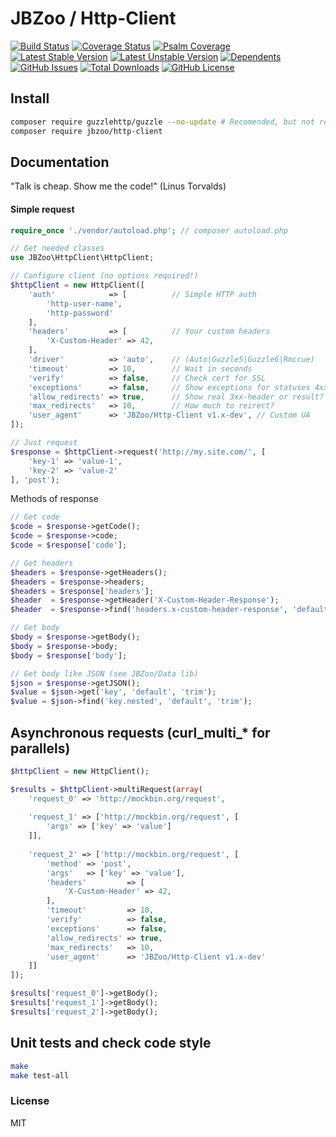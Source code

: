 # JBZoo / Http-Client
 
[![Build Status](https://travis-ci.org/JBZoo/Http-Client.svg?branch=master)](https://travis-ci.org/JBZoo/Http-Client)    [![Coverage Status](https://coveralls.io/repos/JBZoo/Http-Client/badge.svg)](https://coveralls.io/github/JBZoo/Http-Client?branch=master)    [![Psalm Coverage](https://shepherd.dev/github/JBZoo/Http-Client/coverage.svg)](https://shepherd.dev/github/JBZoo/Http-Client)    
[![Latest Stable Version](https://poser.pugx.org/JBZoo/Http-Client/v)](https://packagist.org/packages/JBZoo/Http-Client)    [![Latest Unstable Version](https://poser.pugx.org/JBZoo/Http-Client/v/unstable)](https://packagist.org/packages/JBZoo/Http-Client)    [![Dependents](https://poser.pugx.org/JBZoo/Http-Client/dependents)](https://packagist.org/packages/JBZoo/Http-Client/dependents?order_by=downloads)    [![GitHub Issues](https://img.shields.io/github/issues/JBZoo/Http-Client)](https://github.com/JBZoo/Http-Client/issues)    [![Total Downloads](https://poser.pugx.org/JBZoo/Http-Client/downloads)](https://packagist.org/packages/JBZoo/Http-Client/stats)    [![GitHub License](https://img.shields.io/github/license/JBZoo/Http-Client)](https://github.com/JBZoo/Http-Client/blob/master/LICENSE)


## Install
```sh
composer require guzzlehttp/guzzle --no-update # Recomended, but not required
composer require jbzoo/http-client
```

## Documentation

"Talk is cheap. Show me the code!" (Linus Torvalds)


#### Simple request
```php
require_once './vendor/autoload.php'; // composer autoload.php

// Get needed classes
use JBZoo\HttpClient\HttpClient;

// Configure client (no options required!)
$httpClient = new HttpClient([
    'auth'            => [          // Simple HTTP auth
        'http-user-name',
        'http-password'
    ],
    'headers'         => [          // Your custom headers
        'X-Custom-Header' => 42,
    ],
    'driver'          => 'auto',    // (Auto|Guzzle5|Guzzle6|Rmccue)
    'timeout'         => 10,        // Wait in seconds
    'verify'          => false,     // Check cert for SSL
    'exceptions'      => false,     // Show exceptions for statuses 4xx and 5xx
    'allow_redirects' => true,      // Show real 3xx-header or result?
    'max_redirects'   => 10,        // How much to reirect?
    'user_agent'      => 'JBZoo/Http-Client v1.x-dev', // Custom UA
]);

// Just request
$response = $httpClient->request('http://my.site.com/', [
    'key-1' => 'value-1',
    'key-2' => 'value-2'
], 'post');
```

Methods of response
```php
// Get code
$code = $response->getCode();
$code = $response->code;
$code = $response['code'];

// Get headers
$headers = $response->getHeaders();
$headers = $response->headers;
$headers = $response['headers'];
$header  = $response->getHeader('X-Custom-Header-Response');
$header  = $response->find('headers.x-custom-header-response', 'default-value', 'trim');

// Get body
$body = $response->getBody();
$body = $response->body;
$body = $response['body'];

// Get body like JSON (see JBZoo/Data lib)
$json = $response->getJSON();
$value = $json->get('key', 'default', 'trim');
$value = $json->find('key.nested', 'default', 'trim');
```


## Asynchronous requests (curl_multi_* for parallels)
```php
$httpClient = new HttpClient();

$results = $httpClient->multiRequest(array(
    'request_0' => 'http://mockbin.org/request',
    
    'request_1' => ['http://mockbin.org/request', [
        'args' => ['key' => 'value']
    ]],
    
    'request_2' => ['http://mockbin.org/request', [
        'method' => 'post',
        'args'   => ['key' => 'value'],
        'headers'         => [
            'X-Custom-Header' => 42,
        ],
        'timeout'         => 10,
        'verify'          => false,
        'exceptions'      => false,
        'allow_redirects' => true,
        'max_redirects'   => 10, 
        'user_agent'      => 'JBZoo/Http-Client v1.x-dev'
    ]]
]);

$results['request_0']->getBody(); 
$results['request_1']->getBody(); 
$results['request_2']->getBody();
```

## Unit tests and check code style
```sh
make
make test-all
```

### License

MIT
